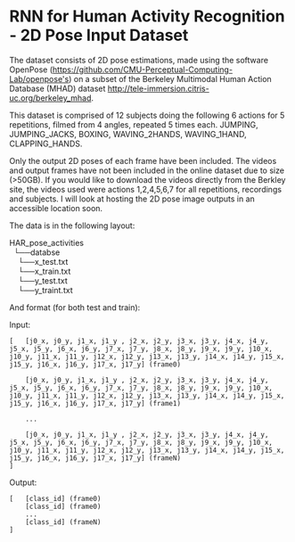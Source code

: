 # RNN for Human Activity Recognition - 2D Pose Input Dataset
The dataset consists of 2D pose estimations, made using the software OpenPose (https://github.com/CMU-Perceptual-Computing-Lab/openpose's) on a subset of the Berkeley Multimodal Human Action Database (MHAD) dataset http://tele-immersion.citris-uc.org/berkeley_mhad.

This dataset is comprised of 12 subjects doing the following 6 actions for 5 repetitions, filmed from 4 angles, repeated 5 times each.
JUMPING,
JUMPING_JACKS,
BOXING,
WAVING_2HANDS,
WAVING_1HAND,
CLAPPING_HANDS.

Only the output 2D poses of each frame have been included. The videos and output frames have not been included in the online dataset due to size (>50GB).
If you would like to download the videos directly from the Berkley site, the videos used were actions 1,2,4,5,6,7 for all repetitions, recordings and subjects.
I will look at hosting the 2D pose image outputs in an accessible location soon.

The data is in the following layout:

HAR_pose_activities  
&nbsp;&nbsp;└──databse  
&nbsp;&nbsp;&nbsp;&nbsp;└──x_test.txt  
&nbsp;&nbsp;&nbsp;&nbsp;└──x_train.txt  
&nbsp;&nbsp;&nbsp;&nbsp;└──y_test.txt  
&nbsp;&nbsp;&nbsp;&nbsp;└──y_traint.txt  

And format (for both test and train):

Input:

	[	[j0_x, j0_y, j1_x, j1_y , j2_x, j2_y, j3_x, j3_y, j4_x, j4_y, j5_x, j5_y, j6_x, j6_y, j7_x, j7_y, j8_x, j8_y, j9_x, j9_y, j10_x, j10_y, j11_x, j11_y, j12_x, j12_y, j13_x, j13_y, j14_x, j14_y, j15_x, j15_y, j16_x, j16_y, j17_x, j17_y] (frame0)  

		[j0_x, j0_y, j1_x, j1_y , j2_x, j2_y, j3_x, j3_y, j4_x, j4_y, j5_x, j5_y, j6_x, j6_y, j7_x, j7_y, j8_x, j8_y, j9_x, j9_y, j10_x, j10_y, j11_x, j11_y, j12_x, j12_y, j13_x, j13_y, j14_x, j14_y, j15_x, j15_y, j16_x, j16_y, j17_x, j17_y] (frame1)  
  
		...  
  
		[j0_x, j0_y, j1_x, j1_y , j2_x, j2_y, j3_x, j3_y, j4_x, j4_y, j5_x, j5_y, j6_x, j6_y, j7_x, j7_y, j8_x, j8_y, j9_x, j9_y, j10_x, j10_y, j11_x, j11_y, j12_x, j12_y, j13_x, j13_y, j14_x, j14_y, j15_x, j15_y, j16_x, j16_y, j17_x, j17_y] (frameN)  
	]

Output:

	[	[class_id] (frame0)  
		[class_id] (frame0)  
		...  
		[class_id] (frameN)  
	]


